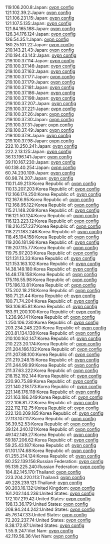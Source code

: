 119.106.200.8:Japan: [ovpn config](vpn/119_106_200_8.ovpn)  
121.102.39.2:Japan: [ovpn config](vpn/121_102_39_2.ovpn)  
121.106.231.15:Japan: [ovpn config](vpn/121_106_231_15.ovpn)  
121.107.5.135:Japan: [ovpn config](vpn/121_107_5_135.ovpn)  
121.84.165.188:Japan: [ovpn config](vpn/121_84_165_188.ovpn)  
126.34.176.124:Japan: [ovpn config](vpn/126_34_176_124.ovpn)  
126.54.35.1:Japan: [ovpn config](vpn/126_54_35_1.ovpn)  
180.25.101.22:Japan: [ovpn config](vpn/180_25_101_22.ovpn)  
210.143.21.43:Japan: [ovpn config](vpn/210_143_21_43.ovpn)  
210.194.43.143:Japan: [ovpn config](vpn/210_194_43_143.ovpn)  
219.100.37.114:Japan: [ovpn config](vpn/219_100_37_114.ovpn)  
219.100.37.146:Japan: [ovpn config](vpn/219_100_37_146.ovpn)  
219.100.37.163:Japan: [ovpn config](vpn/219_100_37_163.ovpn)  
219.100.37.177:Japan: [ovpn config](vpn/219_100_37_177.ovpn)  
219.100.37.179:Japan: [ovpn config](vpn/219_100_37_179.ovpn)  
219.100.37.181:Japan: [ovpn config](vpn/219_100_37_181.ovpn)  
219.100.37.186:Japan: [ovpn config](vpn/219_100_37_186.ovpn)  
219.100.37.198:Japan: [ovpn config](vpn/219_100_37_198.ovpn)  
219.100.37.207:Japan: [ovpn config](vpn/219_100_37_207.ovpn)  
219.100.37.221:Japan: [ovpn config](vpn/219_100_37_221.ovpn)  
219.100.37.26:Japan: [ovpn config](vpn/219_100_37_26.ovpn)  
219.100.37.30:Japan: [ovpn config](vpn/219_100_37_30.ovpn)  
219.100.37.31:Japan: [ovpn config](vpn/219_100_37_31.ovpn)  
219.100.37.49:Japan: [ovpn config](vpn/219_100_37_49.ovpn)  
219.100.37.9:Japan: [ovpn config](vpn/219_100_37_9.ovpn)  
219.100.37.98:Japan: [ovpn config](vpn/219_100_37_98.ovpn)  
222.10.250.241:Japan: [ovpn config](vpn/222_10_250_241.ovpn)  
222.2.13.125:Japan: [ovpn config](vpn/222_2_13_125.ovpn)  
36.13.196.141:Japan: [ovpn config](vpn/36_13_196_141.ovpn)  
39.110.167.230:Japan: [ovpn config](vpn/39_110_167_230.ovpn)  
60.138.40.254:Japan: [ovpn config](vpn/60_138_40_254.ovpn)  
60.74.230.109:Japan: [ovpn config](vpn/60_74_230_109.ovpn)  
60.98.74.207:Japan: [ovpn config](vpn/60_98_74_207.ovpn)  
110.11.49.213:Korea Republic of: [ovpn config](vpn/110_11_49_213.ovpn)  
110.13.207.203:Korea Republic of: [ovpn config](vpn/110_13_207_203.ovpn)  
112.166.174.250:Korea Republic of: [ovpn config](vpn/112_166_174_250.ovpn)  
112.167.6.95:Korea Republic of: [ovpn config](vpn/112_167_6_95.ovpn)  
112.168.95.122:Korea Republic of: [ovpn config](vpn/112_168_95_122.ovpn)  
115.21.148.209:Korea Republic of: [ovpn config](vpn/115_21_148_209.ovpn)  
116.121.50.124:Korea Republic of: [ovpn config](vpn/116_121_50_124.ovpn)  
116.123.223.12:Korea Republic of: [ovpn config](vpn/116_123_223_12.ovpn)  
118.216.157.237:Korea Republic of: [ovpn config](vpn/118_216_157_237.ovpn)  
118.221.183.246:Korea Republic of: [ovpn config](vpn/118_221_183_246.ovpn)  
118.45.194.158:Korea Republic of: [ovpn config](vpn/118_45_194_158.ovpn)  
119.206.181.96:Korea Republic of: [ovpn config](vpn/119_206_181_96.ovpn)  
119.207.115.77:Korea Republic of: [ovpn config](vpn/119_207_115_77.ovpn)  
119.75.97.203:Korea Republic of: [ovpn config](vpn/119_75_97_203.ovpn)  
121.131.13.33:Korea Republic of: [ovpn config](vpn/121_131_13_33.ovpn)  
121.153.163.102:Korea Republic of: [ovpn config](vpn/121_153_163_102.ovpn)  
14.38.149.180:Korea Republic of: [ovpn config](vpn/14_38_149_180.ovpn)  
14.48.178.158:Korea Republic of: [ovpn config](vpn/14_48_178_158.ovpn)  
175.116.55.98:Korea Republic of: [ovpn config](vpn/175_116_55_98.ovpn)  
175.196.13.81:Korea Republic of: [ovpn config](vpn/175_196_13_81.ovpn)  
175.202.18.218:Korea Republic of: [ovpn config](vpn/175_202_18_218.ovpn)  
180.71.21.44:Korea Republic of: [ovpn config](vpn/180_71_21_44.ovpn)  
180.71.74.204:Korea Republic of: [ovpn config](vpn/180_71_74_204.ovpn)  
183.106.85.81:Korea Republic of: [ovpn config](vpn/183_106_85_81.ovpn)  
183.91.200.100:Korea Republic of: [ovpn config](vpn/183_91_200_100.ovpn)  
1.236.96.141:Korea Republic of: [ovpn config](vpn/1_236_96_141.ovpn)  
1.250.106.230:Korea Republic of: [ovpn config](vpn/1_250_106_230.ovpn)  
203.234.248.220:Korea Republic of: [ovpn config](vpn/203_234_248_220.ovpn)  
203.81.134.138:Korea Republic of: [ovpn config](vpn/203_81_134_138.ovpn)  
210.100.162.147:Korea Republic of: [ovpn config](vpn/210_100_162_147.ovpn)  
210.223.20.174:Korea Republic of: [ovpn config](vpn/210_223_20_174.ovpn)  
211.204.166.132:Korea Republic of: [ovpn config](vpn/211_204_166_132.ovpn)  
211.207.88.100:Korea Republic of: [ovpn config](vpn/211_207_88_100.ovpn)  
211.219.248.15:Korea Republic of: [ovpn config](vpn/211_219_248_15.ovpn)  
211.244.99.99:Korea Republic of: [ovpn config](vpn/211_244_99_99.ovpn)  
211.37.63.222:Korea Republic of: [ovpn config](vpn/211_37_63_222.ovpn)  
218.152.192.144:Korea Republic of: [ovpn config](vpn/218_152_192_144.ovpn)  
220.90.75.89:Korea Republic of: [ovpn config](vpn/220_90_75_89.ovpn)  
221.140.218.173:Korea Republic of: [ovpn config](vpn/221_140_218_173.ovpn)  
221.146.176.118:Korea Republic of: [ovpn config](vpn/221_146_176_118.ovpn)  
221.163.186.249:Korea Republic of: [ovpn config](vpn/221_163_186_249.ovpn)  
222.106.81.72:Korea Republic of: [ovpn config](vpn/222_106_81_72.ovpn)  
222.112.112.75:Korea Republic of: [ovpn config](vpn/222_112_112_75.ovpn)  
222.120.209.185:Korea Republic of: [ovpn config](vpn/222_120_209_185.ovpn)  
27.113.107.117:Korea Republic of: [ovpn config](vpn/27_113_107_117.ovpn)  
36.39.52.53:Korea Republic of: [ovpn config](vpn/36_39_52_53.ovpn)  
39.124.240.121:Korea Republic of: [ovpn config](vpn/39_124_240_121.ovpn)  
49.142.149.27:Korea Republic of: [ovpn config](vpn/49_142_149_27.ovpn)  
59.187.206.62:Korea Republic of: [ovpn config](vpn/59_187_206_62.ovpn)  
59.25.43.187:Korea Republic of: [ovpn config](vpn/59_25_43_187.ovpn)  
61.101.174.68:Korea Republic of: [ovpn config](vpn/61_101_174_68.ovpn)  
61.255.214.124:Korea Republic of: [ovpn config](vpn/61_255_214_124.ovpn)  
80.252.139.156:Russian Federation: [ovpn config](vpn/80_252_139_156.ovpn)  
95.139.225.240:Russian Federation: [ovpn config](vpn/95_139_225_240.ovpn)  
184.82.145.170:Thailand: [ovpn config](vpn/184_82_145_170.ovpn)  
223.204.220.113:Thailand: [ovpn config](vpn/223_204_220_113.ovpn)  
49.228.239.121:Thailand: [ovpn config](vpn/49_228_239_121.ovpn)  
90.203.16.132:United Kingdom: [ovpn config](vpn/90_203_16_132.ovpn)  
161.202.144.236:United States: [ovpn config](vpn/161_202_144_236.ovpn)  
172.107.219.42:United States: [ovpn config](vpn/172_107_219_42.ovpn)  
198.13.36.179:United States: [ovpn config](vpn/198_13_36_179.ovpn)  
208.94.244.242:United States: [ovpn config](vpn/208_94_244_242.ovpn)  
45.76.147.33:United States: [ovpn config](vpn/45_76_147_33.ovpn)  
72.202.237.74:United States: [ovpn config](vpn/72_202_237_74.ovpn)  
8.38.172.87:United States: [ovpn config](vpn/8_38_172_87.ovpn)  
1.55.9.247:Viet Nam: [ovpn config](vpn/1_55_9_247.ovpn)  
42.119.56.36:Viet Nam: [ovpn config](vpn/42_119_56_36.ovpn)  
